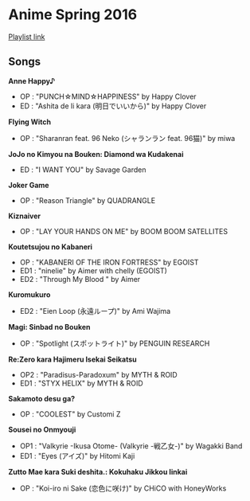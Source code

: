 # Anime Spring 2016

[Playlist link](https://open.spotify.com/user/fz230568w0ccmom2dg3zvxq1h/playlist/0f3DlkFQ3xYT6gf1sQnMH0?si=sqly1d9xQL22BtSW0QNQfA)

## Songs

**Anne Happy♪**
* OP : "PUNCH☆MIND☆HAPPINESS" by Happy Clover
* ED : "Ashita de Ii kara (明日でいいから)" by Happy Clover

**Flying Witch**
* OP : "Sharanran feat. 96 Neko (シャランラン feat. 96猫)" by miwa

**JoJo no Kimyou na Bouken: Diamond wa Kudakenai**
* ED : "I WANT YOU" by Savage Garden

**Joker Game**
* OP : "Reason Triangle" by QUADRANGLE

**Kiznaiver**
* OP : "LAY YOUR HANDS ON ME" by BOOM BOOM SATELLITES

**Koutetsujou no Kabaneri**
* OP : "KABANERI OF THE IRON FORTRESS" by EGOIST 
* ED1 : "ninelie" by Aimer with chelly (EGOIST)
* ED2 : "Through My Blood <AM>" by Aimer

**Kuromukuro**
* ED2 : "Eien Loop (永遠ループ)" by Ami Wajima

**Magi: Sinbad no Bouken**
* OP : "Spotlight (スポットライト)" by PENGUIN RESEARCH

**Re:Zero kara Hajimeru Isekai Seikatsu**
* OP2 : "Paradisus-Paradoxum" by MYTH & ROID
* ED1 : "STYX HELIX" by MYTH & ROID

**Sakamoto desu ga?**
* OP : "COOLEST" by Customi Z

**Sousei no Onmyouji**
* OP1 : "Valkyrie -Ikusa Otome- (Valkyrie -戦乙女-)" by Wagakki Band 
* ED1 : "Eyes (アイズ)" by Hitomi Kaji

**Zutto Mae kara Suki deshita.: Kokuhaku Jikkou Iinkai**
* OP : "Koi-iro ni Sake (恋色に咲け)" by CHiCO with HoneyWorks

